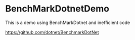 # BenchMarkDotnetDemo
This is a demo using BenchMarkDotnet and inefficient code

https://github.com/dotnet/BenchmarkDotNet
